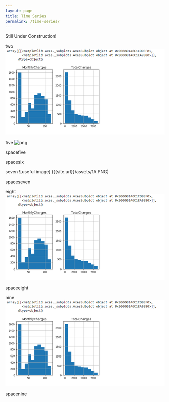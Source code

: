 ```yaml
---
layout: page
title: Time Series 
permalink: /time-series/
---
```


Still Under Construction!


two
![image](/assets/1A.PNG)





five
<img src="../assets/1A.PNG" alt="png">



spacefive


spacesix




seven
![useful image] ({{site.url}}/assets/1A.PNG)





spaceseven



eight
<img src="assets/1A.PNG">





spaceeight





nine
![useful image](/assets/1A.PNG)


spacenine








